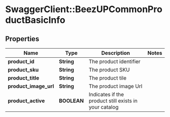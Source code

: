 # SwaggerClient::BeezUPCommonProductBasicInfo

## Properties
Name | Type | Description | Notes
------------ | ------------- | ------------- | -------------
**product_id** | **String** | The product identifier | 
**product_sku** | **String** | The product SKU | 
**product_title** | **String** | The product tile | 
**product_image_url** | **String** | The product image Url | 
**product_active** | **BOOLEAN** | Indicates if the product still exists in your catalog | 


